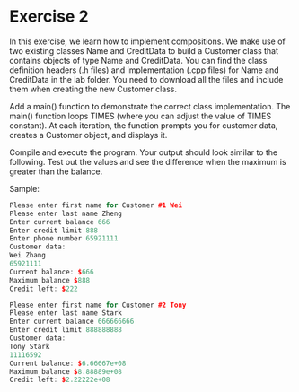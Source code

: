 # Exercise 2

In this exercise, we learn how to implement compositions. We make use of two existing classes Name and CreditData to build a Customer class that contains objects of type Name and CreditData. You can find the class definition headers (.h files) and implementation (.cpp files) for Name and CreditData in the lab folder. You need to download all the files and include them when creating the new Customer class.

Add a main() function to demonstrate the correct class implementation. The main() function loops TIMES (where you can adjust the value of TIMES constant). At each iteration, the function prompts you for customer data, creates a Customer object, and displays it.

Compile and execute the program. Your output should look similar to the following. Test out the values and see the difference when the maximum is greater than the balance.

Sample:
```C++
Please enter first name for Customer #1 Wei
Please enter last name Zheng
Enter current balance 666
Enter credit limit 888
Enter phone number 65921111
Customer data:
Wei Zhang
65921111
Current balance: $666
Maximum balance $888
Credit left: $222

Please enter first name for Customer #2 Tony
Please enter last name Stark
Enter current balance 666666666
Enter credit limit 888888888
Customer data:
Tony Stark
11116592
Current balance: $6.66667e+08
Maximum balance $8.88889e+08
Credit left: $2.22222e+08
```